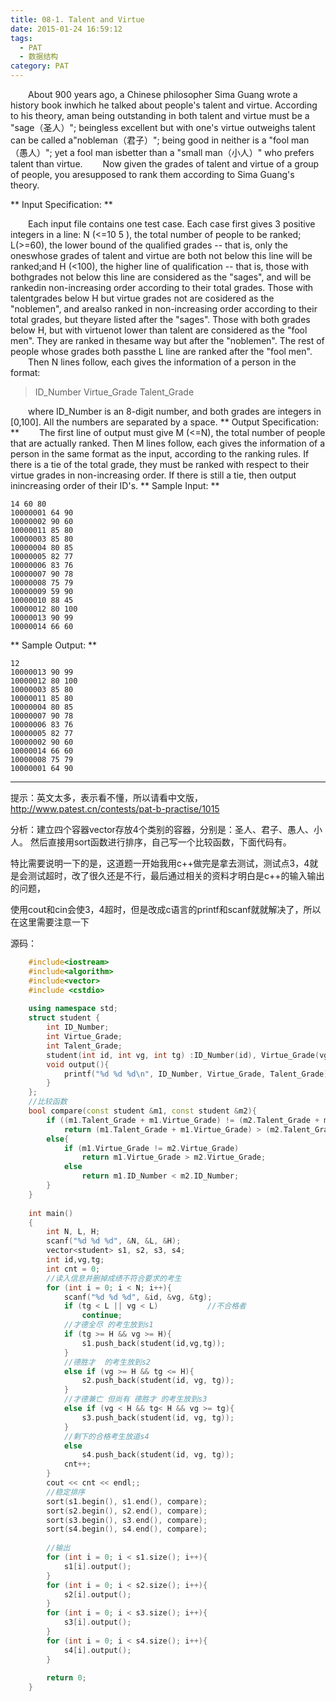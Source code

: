 ```yaml
---
title: 08-1. Talent and Virtue
date: 2015-01-24 16:59:12
tags: 
  - PAT 
  - 数据结构 
category: PAT
---
```


&emsp;&emsp;About 900 years ago, a Chinese philosopher Sima Guang wrote a history book inwhich he talked about people's talent and virtue. According to his theory, aman being outstanding in both talent and virtue must be a "sage（圣人）"; beingless excellent but with one's virtue outweighs talent can be called a"nobleman（君子）"; being good in neither is a "fool man（愚人）"; yet a fool man isbetter than a "small man（小人）" who prefers talent than virtue.
&emsp;&emsp;Now given the grades of talent and virtue of a group of people, you aresupposed to rank them according to Sima Guang's theory.
 <!-- more -->** Input Specification: **
&emsp;&emsp;Each input file contains one test case. Each case first gives 3 positive integers in a line: N (<=10  5  ), the total number of people to be ranked; L(>=60), the lower bound of the qualified grades -- that is, only the oneswhose grades of talent and virtue are both not below this line will be ranked;and H (<100), the higher line of qualification -- that is, those with bothgrades not below this line are considered as the "sages", and will be rankedin non-increasing order according to their total grades. Those with talentgrades below H but virtue grades not are cosidered as the "noblemen", and arealso ranked in non-increasing order according to their total grades, but theyare listed after the "sages". Those with both grades below H, but with virtuenot lower than talent are considered as the "fool men". They are ranked in thesame way but after the "noblemen". The rest of people whose grades both passthe L line are ranked after the "fool men".
&emsp;&emsp;Then N lines follow, each gives the information of a person in the format:    
> ID_Number Virtue_Grade Talent_Grade    

&emsp;&emsp;where ID_Number is an 8-digit number, and both grades are integers in [0,100]. All the numbers are separated by a space.
** Output Specification: **
&emsp;&emsp;The first line of output must give M (<=N), the total number of people that are actually ranked. Then M lines follow, each gives the information of a person in the same format as the input, according to the ranking rules. If there is a tie of the total grade, they must be ranked with respect to their virtue grades in non-increasing order. If there is still a tie, then output inincreasing order of their ID's.
** Sample Input: **
    
    
    14 60 80
    10000001 64 90
    10000002 90 60
    10000011 85 80
    10000003 85 80
    10000004 80 85
    10000005 82 77
    10000006 83 76
    10000007 90 78
    10000008 75 79
    10000009 59 90
    10000010 88 45
    10000012 80 100
    10000013 90 99
    10000014 66 60
    

** Sample Output: **
    
    
    12
    10000013 90 99
    10000012 80 100
    10000003 85 80
    10000011 85 80
    10000004 80 85
    10000007 90 78
    10000006 83 76
    10000005 82 77
    10000002 90 60
    10000014 66 60
    10000008 75 79
    10000001 64 90
    

* * *

提示：英文太多，表示看不懂，所以请看中文版，http://www.patest.cn/contests/pat-b-practise/1015  

  

分析：建立四个容器vector存放4个类别的容器，分别是：圣人、君子、愚人、小人。 然后直接用sort函数进行排序，自己写一个比较函数，下面代码有。

特比需要说明一下的是，这道题一开始我用c++做完是拿去测试，测试点3，4就是会测试超时，改了很久还是不行，最后通过相关的资料才明白是c++的输入输出的问题，

使用cout和cin会使3，4超时，但是改成c语言的printf和scanf就就解决了，所以在这里需要注意一下

  

源码：

    
```C++
    #include<iostream>
    #include<algorithm>
    #include<vector>
    #include <cstdio>
    
    using namespace std;
    struct student {
    	int ID_Number;
    	int Virtue_Grade;
    	int Talent_Grade;
    	student(int id, int vg, int tg) :ID_Number(id), Virtue_Grade(vg), Talent_Grade(tg) {}
    	void output(){
    		printf("%d %d %d\n", ID_Number, Virtue_Grade, Talent_Grade);
    	}
    };
    //比较函数
    bool compare(const student &m1, const student &m2){
    	if ((m1.Talent_Grade + m1.Virtue_Grade) != (m2.Talent_Grade + m2.Virtue_Grade))
    		return (m1.Talent_Grade + m1.Virtue_Grade) > (m2.Talent_Grade + m2.Virtue_Grade);
    	else{
    		if (m1.Virtue_Grade != m2.Virtue_Grade)
    			return m1.Virtue_Grade > m2.Virtue_Grade;
    		else
    			return m1.ID_Number < m2.ID_Number;
    	}
    }
    
    int main()
    {
    	int N, L, H;
    	scanf("%d %d %d", &N, &L, &H);
    	vector<student> s1, s2, s3, s4;
    	int id,vg,tg;
    	int cnt = 0;
    	//读入信息并删掉成绩不符合要求的考生
    	for (int i = 0; i < N; i++){
    		scanf("%d %d %d", &id, &vg, &tg);
    		if (tg < L || vg < L)			//不合格者
    			continue;
    		//才德全尽 的考生放到s1
    		if (tg >= H && vg >= H){		
    			s1.push_back(student(id,vg,tg));
    		}
    		//德胜才  的考生放到s2
    		else if (vg >= H && tg <= H){		
    			s2.push_back(student(id, vg, tg));
    		}
    		//才德兼亡 但尚有 德胜才 的考生放到s3
    		else if (vg < H && tg< H && vg >= tg){
    			s3.push_back(student(id, vg, tg));
    		}
    		//剩下的合格考生放道s4
    		else
    			s4.push_back(student(id, vg, tg));
    		cnt++;
    	}	
    	cout << cnt << endl;;
    	//稳定排序
    	sort(s1.begin(), s1.end(), compare);
    	sort(s2.begin(), s2.end(), compare);
    	sort(s3.begin(), s3.end(), compare);
    	sort(s4.begin(), s4.end(), compare);
    
    	//输出
    	for (int i = 0; i < s1.size(); i++){
    		s1[i].output();
    	}
    	for (int i = 0; i < s2.size(); i++){
    		s2[i].output();
    	}
    	for (int i = 0; i < s3.size(); i++){
    		s3[i].output();
    	}
    	for (int i = 0; i < s4.size(); i++){
    		s4[i].output();
    	}
    
    	return 0;
    }
```
  
  

